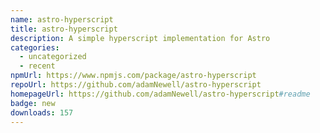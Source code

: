 ```yaml
---
name: astro-hyperscript
title: astro-hyperscript
description: A simple hyperscript implementation for Astro
categories:
  - uncategorized
  - recent
npmUrl: https://www.npmjs.com/package/astro-hyperscript
repoUrl: https://github.com/adamNewell/astro-hyperscript
homepageUrl: https://github.com/adamNewell/astro-hyperscript#readme
badge: new
downloads: 157
---
```

